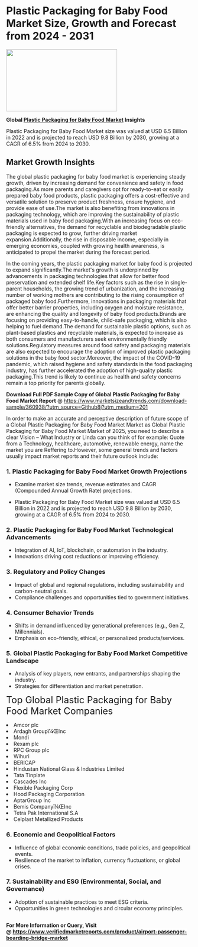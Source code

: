 <H1>Plastic Packaging for Baby Food Market Size, Growth and Forecast from 2024 - 2031</H1><img class="aligncenter size-medium wp-image-584254" src="https://thirdeyenews.in/wp-content/uploads/2024/09/Global-Market-Research-300x168.jpeg" alt="" width="300" height="168" /><p><strong>Global&nbsp;<a href="https://www.marketsizeandtrends.com/download-sample/360938/?utm_source=Github8j?utm_medium=201">Plastic Packaging for Baby Food Market</a> Insights</strong></p><p>Plastic Packaging for Baby Food Market size was valued at USD 6.5 Billion in 2022 and is projected to reach USD 9.8 Billion by 2030, growing at a CAGR of 6.5% from 2024 to 2030.</p><p><h2>Market Growth Insights</h2> <p>The global plastic packaging for baby food market is experiencing steady growth, driven by increasing demand for convenience and safety in food packaging.As more parents and caregivers opt for ready-to-eat or easily prepared baby food products, plastic packaging offers a cost-effective and versatile solution to preserve product freshness, ensure hygiene, and provide ease of use.The market is also benefiting from innovations in packaging technology, which are improving the sustainability of plastic materials used in baby food packaging.With an increasing focus on eco-friendly alternatives, the demand for recyclable and biodegradable plastic packaging is expected to grow, further driving market expansion.Additionally, the rise in disposable income, especially in emerging economies, coupled with growing health awareness, is anticipated to propel the market during the forecast period.</p> <p>In the coming years, the plastic packaging market for baby food is projected to expand significantly.The market's growth is underpinned by advancements in packaging technologies that allow for better food preservation and extended shelf life.Key factors such as the rise in single-parent households, the growing trend of urbanization, and the increasing number of working mothers are contributing to the rising consumption of packaged baby food.Furthermore, innovations in packaging materials that offer better barrier properties, including oxygen and moisture resistance, are enhancing the quality and longevity of baby food products.Brands are focusing on providing easy-to-handle, child-safe packaging, which is also helping to fuel demand.The demand for sustainable plastic options, such as plant-based plastics and recyclable materials, is expected to increase as both consumers and manufacturers seek environmentally friendly solutions.Regulatory measures around food safety and packaging materials are also expected to encourage the adoption of improved plastic packaging solutions in the baby food sector.Moreover, the impact of the COVID-19 pandemic, which raised hygiene and safety standards in the food packaging industry, has further accelerated the adoption of high-quality plastic packaging.This trend is likely to continue as health and safety concerns remain a top priority for parents globally.<p><span class=""><strong>Download Full PDF Sample Copy of Global Plastic Packaging for Baby Food Market Report</strong> @ <a href="https://www.marketsizeandtrends.com/download-sample/360938/?utm_source=Github8j?utm_medium=201" target="_blank">https://www.marketsizeandtrends.com/download-sample/360938/?utm_source=Github8j?utm_medium=201</a></span></p><p>In order to make an accurate and perceptive description of future scope of a Global&nbsp;Plastic Packaging for Baby Food Market Market as Global&nbsp;Plastic Packaging for Baby Food Market Market of 2025, you need to describe a clear Vision &ndash; What Industry or Linda can you think of for example: Quote from a Technology, healthcare, automotive, renewable energy, name the market you are Reffering to.However, some general trends and factors usually impact market reports and their future outlook include:</p><h3>1.&nbsp;<strong>Plastic Packaging for Baby Food Market Growth Projections</strong></h3><ul><li>Examine market size trends, revenue estimates and CAGR (Compounded Annual Growth Rate) projections.</li><li><p>Plastic Packaging for Baby Food Market size was valued at USD 6.5 Billion in 2022 and is projected to reach USD 9.8 Billion by 2030, growing at a CAGR of 6.5% from 2024 to 2030.</p></li></ul><h3>2.&nbsp;<strong>Plastic Packaging for Baby Food Market Technological Advancements</strong></h3><ul><li>Integration of AI, IoT, blockchain, or automation in the industry.</li><li>Innovations driving cost reductions or improving efficiency.</li></ul><h3>3.&nbsp;<strong>Regulatory and Policy Changes</strong></h3><ul><li>Impact of global and regional regulations, including sustainability and carbon-neutral goals.</li><li>Compliance challenges and opportunities tied to government initiatives.</li></ul><h3>4.&nbsp;<strong>Consumer Behavior Trends</strong></h3><ul><li>Shifts in demand influenced by generational preferences (e.g., Gen Z, Millennials).</li><li>Emphasis on eco-friendly, ethical, or personalized products/services.</li></ul><h3>5.&nbsp;<strong>Global Plastic Packaging for Baby Food Market Competitive Landscape</strong></h3><ul><li>Analysis of key players, new entrants, and partnerships shaping the industry.</li><li>Strategies for differentiation and market penetration.</li></ul><p data-pm-slice="1 1 []"><span style="color: inherit; font-family: inherit; font-size: 25px;">Top Global Plastic Packaging for Baby Food Market Companies</span></p><div class="" data-test-id=""><p><li>Amcor plc</li><li> Ardagh Groupï¼ŒInc</li><li> Mondi</li><li> Rexam plc</li><li> RPC Group plc</li><li> Wihuri</li><li> BERICAP</li><li> Hindustan National Glass & Industries Limited</li><li> Tata Tinplate</li><li> Cascades Inc</li><li> Flexible Packaging Corp</li><li> Hood Packaging Corporation</li><li> AptarGroup Inc</li><li> Bemis Companyï¼ŒInc</li><li> Tetra Pak International S.A</li><li> Celplast Metallized Products</li></p></div><h3>6.&nbsp;<strong>Economic and Geopolitical Factors</strong></h3><ul><li>Influence of global economic conditions, trade policies, and geopolitical events.</li><li>Resilience of the market to inflation, currency fluctuations, or global crises.</li></ul><h3>7.&nbsp;<strong>Sustainability and ESG (Environmental, Social, and Governance)</strong></h3><ul><li>Adoption of sustainable practices to meet ESG criteria.</li><li>Opportunities in green technologies and circular economy principles.</li></ul><h2><strong style="font-size: 14px;">For More Information or Query, Visit @&nbsp;</strong><a style="background-color: #ffffff; font-size: 14px;" href="https://www.marketsizeandtrends.com/report/plastic-packaging-for-baby-food-market/" target="_blank">https://www.verifiedmarketreports.com/product/airport-passenger-boarding-bridge-market</a></h2>